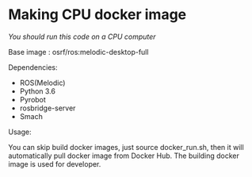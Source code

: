 # Making CPU docker image
*You should run this code on a CPU computer*

Base image : osrf/ros:melodic-desktop-full

Dependencies: 
- ROS(Melodic)
- Python 3.6
- Pyrobot
- rosbridge-server
- Smach

Usage:

You can skip build docker images, just source docker_run.sh, then it will automatically pull docker image from Docker Hub. The building docker image is used for developer.
